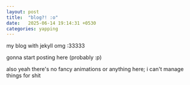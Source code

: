 ```yaml
---
layout: post
title:  "blog?! :o"
date:   2025-06-14 19:14:31 +0530
categories: yapping
---
```

my blog with jekyll omg :33333

gonna start posting here (probably :p)

also yeah there's no fancy animations or anything here; i can't manage things for shit